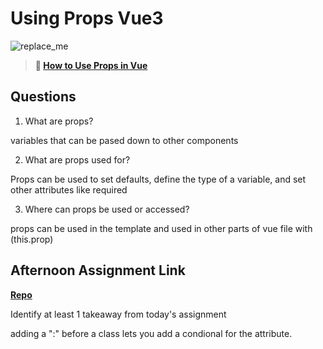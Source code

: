 # Using Props Vue3

![replace_me](https://codeworks.blob.core.windows.net/public/assets/img/illustrations/placeholder.svg)

> **📖 [How to Use Props in Vue](https://codeworksacademy.com/fs-student-guide/resources/wk6/02-Props)**

## Questions

1. What are props?  

variables that can be pased down to other components


2. What are props used for?  

Props can be used to set defaults, define the type of a variable, and set other attributes like required

3. Where can props be used or accessed?  

props can be used in the template and used in other parts of vue file with (this.prop)  


## Afternoon Assignment Link

**[Repo](https://github.com/Ryfitz11/nasa-apod.git)**

Identify at least 1 takeaway from today's assignment  

adding a ":" before a class lets you add a condional for the attribute. 
